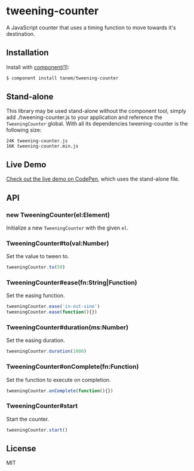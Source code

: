 # tweening-counter

A JavaScript counter that uses a timing function to move towards it's destination.

## Installation

Install with [component(1)](http://component.io):

```sh
$ component install tanem/tweening-counter
```

## Stand-alone

This library may be used stand-alone without the component tool, simply add ./tweening-counter.js to your application and reference the `TweeningCounter` global. With all its dependencies tweening-counter is the following size:

```
24K tweening-counter.js
16K tweening-counter.min.js
```

## Live Demo

[Check out the live demo on CodePen](http://codepen.io/tanem/pen/AaxDd), which uses the stand-alone file.

## API

### new TweeningCounter(el:Element)

Initialize a new `TweeningCounter` with the given `el`.

### TweeningCounter#to(val:Number)

Set the value to tween to.

```js
tweeningCounter.to(50)
```

### TweeningCounter#ease(fn:String|Function)

Set the easing function.

```js
tweeningCounter.ease('in-out-sine')
tweeningCounter.ease(function(){})
```

### TweeningCounter#duration(ms:Number)

Set the easing duration.

```js
tweeningCounter.duration(1000)
```

### TweeningCounter#onComplete(fn:Function)

Set the function to execute on completion.

```js
tweeningCounter.onComplete(function(){})
```

### TweeningCounter#start

Start the counter.

```js
tweeningCounter.start()
```

## License

MIT
